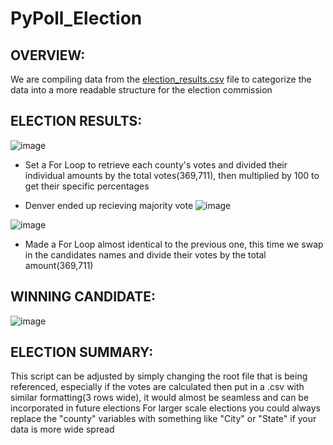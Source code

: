# PyPoll_Election
## OVERVIEW:

We are compiling data from the [election_results.csv](https://github.com/BaileeRice/PyPoll_Challenge/files/9059487/election_results.csv) file to categorize the data into a more readable structure for the election commission

 
 ## ELECTION RESULTS:
 
 ![image](https://user-images.githubusercontent.com/105184244/177668744-c7ab9f6f-2639-4e72-aa36-c8ed87a8ee0e.png)

- Set a For Loop to retrieve each county's votes and divided their individual amounts by the total votes(369,711), then multiplied by 100 to
get their specific percentages


- Denver ended up recieving majority vote
![image](https://user-images.githubusercontent.com/105184244/177671767-01845465-4e00-448f-bdea-e39aa9c682e4.png)


![image](https://user-images.githubusercontent.com/105184244/177669514-1a695442-bbff-4b2e-8676-0e8ef26c44a9.png)

- Made a For Loop almost identical to the previous one, this time we swap in the candidates names and divide their votes by the total amount(369,711)


## WINNING CANDIDATE:

![image](https://user-images.githubusercontent.com/105184244/177670832-95d45483-b387-4ee3-be2f-d61fa56e705f.png)


## ELECTION SUMMARY:
This script can be adjusted by simply changing the root file that is being referenced, especially if the votes are calculated then put in a .csv with similar formatting(3 rows wide), it would almost be seamless and can be incorporated in future elections
For larger scale elections you could always replace the "county" variables with something like "City" or "State" if your data is more wide spread

 
